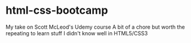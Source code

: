 # html-css-bootcamp
My take on Scott McLeod's Udemy course
A bit of a chore but worth the repeating to learn stuff I didn't know well in HTML5/CSS3
